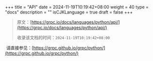 +++
title = "API"
date = 2024-11-19T10:19:42+08:00
weight = 40
type = "docs"
description = ""
isCJKLanguage = true
draft = false
+++

> 原文：[https://grpc.io/docs/languages/python/api/](https://grpc.io/docs/languages/python/api/)
>
> 收录该文档的时间：`2024-11-19T10:19:42+08:00`

​	请直接参见：[https://grpc.github.io/grpc/python/](https://grpc.github.io/grpc/python/)
